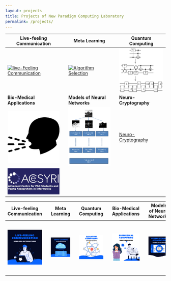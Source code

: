 ```yaml
---
layout: projects
title: Projects of New Paradigm Computing Laboratory
permalink: /projects/
---
```


| Live-feeling Communication             |  | Meta Learning                   |  | Quantum Computing |
|  ----  | ---- | ----  | ---- | ----  |
| [![live-Feeling Communication](/images/thehubs.png)](/projects/lfc) | | [![Algorithm Selection](/images/platform1s.png)](/projects/as) | | [![Quantum Computing](/images/time_expansion_circuit.png)](/projects/quantum)|
| **Bio-Medical Applications** | | **Models of Neural Networks** | |**Neuro-Cryptography** |
| [![Bio-Medical Data Collection and Analysis](/images/cough.png)](/projects/biomed)| | [![Optimal Models of Neural Networks](/images/Common_classifier.png)](/projects/ai) | | [Neuro-Cryptography](/projects/neurocrypt)|
|[![ACESYRI](/images/acesyri_logo4_comp-1.png)](/projects/acesyri)|




| Live-feeling Communication             |  | Meta Learning                   |  | Quantum Computing | | **Bio-Medical Applications** | | **Models of Neural Networks** | |**Neuro-Cryptography** | | **ACeSYRI** |
|  ----  | ---- | ----  | ---- | ----  |  ----  | ---- | ----  | ---- | ----  |  ----  | ---- | ----  |
| [![live-Feeling Communication](/images/1.png)](/projects/lfc) | | [![Algorithm Selection](/images/2.png)](/projects/as) | | [![Quantum Computing](/images/4.png)](/projects/quantum)|| [![Bio-Medical Data Collection and Analysis](/images/5.png)](/projects/biomed)| | [![Optimal Models of Neural Networks](/images/7.png)](/projects/ai) | | ![Neuro-Cryptography](/images/3.png)(/projects/neurocrypt)||<img src="/images/6.png" width=300px>/project/acesyri</src>|






